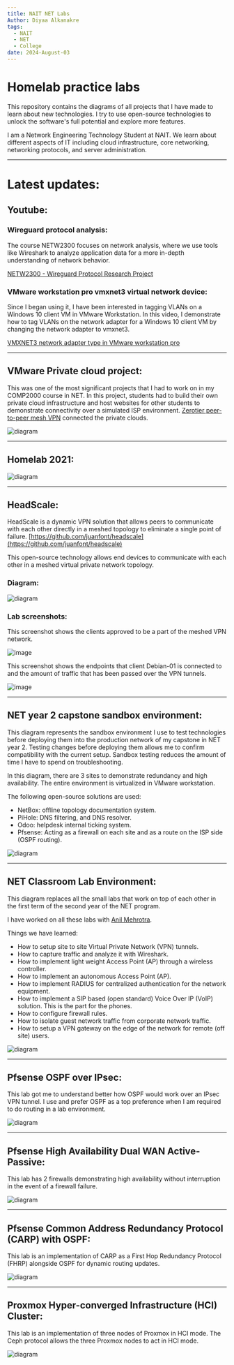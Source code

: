```yaml
---
title: NAIT NET Labs
Author: Diyaa Alkanakre
tags:
  - NAIT
  - NET
  - College
date: 2024-August-03
---
```

# Homelab practice labs

This repository contains the diagrams of all projects that I have made to learn about new technologies. I try to use open-source technologies to unlock the software's full potential and explore more features.

I am a Network Engineering Technology Student at NAIT. We learn about different aspects of IT including cloud infrastructure, core networking, networking protocols, and server administration.

---

# Latest updates:

## Youtube:

### Wireguard protocol analysis:

The course NETW2300 focuses on network analysis, where we use tools like Wireshark to analyze application data for a more in-depth understanding of network behavior.

[NETW2300 - Wireguard Protocol Research Project](https://youtube.com/live/tQCs9wlxhs0)

### VMware workstation pro vmxnet3 virtual network device:

Since I began using it, I have been interested in tagging VLANs on a Windows 10 client VM in VMware Workstation. In this video, I demonstrate how to tag VLANs on the network adapter for a Windows 10 client VM by changing the network adapter to vmxnet3.

[VMXNET3 network adapter type in VMware workstation pro](https://youtube.com/live/ICRd_e4jr9w)

---

## VMware Private cloud project:

This was one of the most significant projects that I had to work on in my COMP2000 course in NET. In this project, students had to build their own private cloud infrastructure and host websites for other students to demonstrate connectivity over a simulated ISP environment. [Zerotier peer-to-peer mesh VPN](https://www.zerotier.com/) connected the private clouds.

![diagram](NAIT-NET-labs/VMware_Private_Cloud_Project/VMware_Private_Cloud_Diyaa_Alkanakre_COMP2000.drawio.svg)

---

## Homelab 2021:

![diagram](NAIT-NET-labs/Homelab/2021/Home_Network-Primary_Slide.drawio.svg)

---

## HeadScale:

HeadScale is a dynamic VPN solution that allows peers to communicate with each other directly in a meshed topology to eliminate a single point of failure. [https://github.com/juanfont/headscale](https://github.com/juanfont/headscale)

This open-source technology allows end devices to communicate with each other in a meshed virtual private network topology.

### Diagram:

![diagram](NAIT-NET-labs/HeadScale-lab/HeadScale_Research_Project.drawio.svg)

### Lab screenshots:

This screenshot shows the clients approved to be a part of the meshed VPN network.

![image](https://user-images.githubusercontent.com/26883110/221480327-e8c12013-b953-473a-8241-6395cddb2542.png)

This screenshot shows the endpoints that client Debian-01 is connected to and the amount of traffic that has been passed over the VPN tunnels.

![image](https://user-images.githubusercontent.com/26883110/221480516-ddf5424d-a3b0-424e-8de0-20e176d04bd7.png)

---

## NET year 2 capstone sandbox environment:

This diagram represents the sandbox environment I use to test technologies before deploying them into the production network of my capstone in NET year 2. Testing changes before deploying them allows me to confirm compatibility with the current setup. Sandbox testing reduces the amount of time I have to spend on troubleshooting.

In this diagram, there are 3 sites to demonstrate redundancy and high availability. The entire environment is virtualized in VMware workstation.

The following open-source solutions are used:

- NetBox: offline topology documentation system.
- PiHole: DNS filtering, and DNS resolver.
- Odoo: helpdesk internal ticking system.
- Pfsense: Acting as a firewall on each site and as a route on the ISP side (OSPF routing).

![diagram](NAIT-NET-labs/NET_Year_2_Sandbox_Environment/NET_Year2_Capstone_sandbox.drawio.svg)

---

## NET Classroom Lab Environment:

This diagram replaces all the small labs that work on top of each other in the first term of the second year of the NET program.

I have worked on all these labs with [Anil Mehrotra](https://www.linkedin.com/in/anil-mehrotra-4a5475266/).

Things we have learned:

- How to setup site to site Virtual Private Network (VPN) tunnels.
- How to capture traffic and analyze it with Wireshark.
- How to implement light weight Access Point (AP) through a wireless controller.
- How to implement an autonomous Access Point (AP).
- How to implement RADIUS for centralized authentication for the network equipment.
- How to implement a SIP based (open standard) Voice Over IP (VoIP) solution. This is the part for the phones.
- How to configure firewall rules.
- How to isolate guest network traffic from corporate network traffic.
- How to setup a VPN gateway on the edge of the network for remote (off site) users.

![diagram](NAIT-NET-labs/NET_Classroom_Lab_Environment/Classroom_Environment.drawio.svg)

---

## Pfsense OSPF over IPsec:

This lab got me to understand better how OSPF would work over an IPsec VPN tunnel. I use and prefer OSPF as a top preference when I am required to do routing in a lab environment.

![diagram](NAIT-NET-labs/Pfsense_OSPF_over_IPsec/OSPF_over_Hub-in-Spoke-IPsec_VTI_Pfsense.drawio.svg)

---

## Pfsense High Availability Dual WAN Active-Passive:

This lab has 2 firewalls demonstrating high availability without interruption in the event of a firewall failure.

![diagram](NAIT-NET-labs/Pfsense_HA_dual_WAN/Pfsense_HA_CARP-Page-1.drawio.svg)

---

## Pfsense Common Address Redundancy Protocol (CARP) with OSPF:

This lab is an implementation of CARP as a First Hop Redundancy Protocol (FHRP) alongside OSPF for dynamic routing updates.

![diagram](NAIT-NET-labs/Pfsense_CARP_With_OSPF/Pfsense_CARP_with_Single_Area_OSPF-Page-1.drawio.svg)

---

## Proxmox Hyper-converged Infrastructure (HCI) Cluster:

This lab is an implementation of three nodes of Proxmox in HCI mode. The Ceph protocol allows the three Proxmox nodes to act in HCI mode.

![diagram](NAIT-NET-labs/Proxmox_HCI_Cluster/Proxmox_HCI_Lab_exported.drawio.svg)